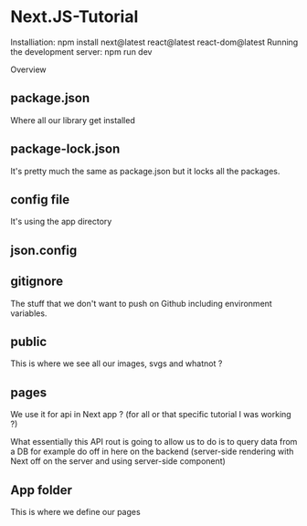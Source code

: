# Next.JS-Tutorial
Installiation:    npm install next@latest react@latest react-dom@latest
Running the development server:   npm run dev

Overview
## package.json 
Where all our library get installed

## package-lock.json

It's pretty much the same as package.json but it locks all the packages.

## config file 
It's using the app directory

## json.config

## gitignore 
The stuff that we don't want to push on Github including environment variables.

## public
This is where we see all our images, svgs and whatnot ?

## pages
We use it for api in Next app ? (for all or that specific tutorial I was working ?)

What essentially this API rout is going to allow us to do is to query data from a DB
for example do off in here on the backend (server-side rendering with Next off on the server and using server-side component)

## App folder

This is where we define our pages 
